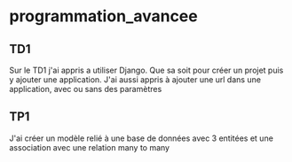 # programmation_avancee

## TD1

Sur le TD1 j'ai appris a utiliser Django. Que sa soit pour créer un projet puis y ajouter une application. J'ai aussi appris à ajouter une url dans une application, avec ou sans des paramètres

## TP1

J'ai créer un modèle relié à une base de données avec 3 entitées et une association avec une relation many to many